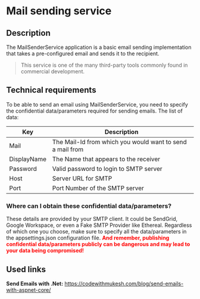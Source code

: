 # Mail sending service
## Description
The MailSenderService application is a basic email sending implementation that takes a pre-configured email and sends it to the recipient.
> This service is one of the many third-party tools commonly found in commercial development.

## Technical requirements
To be able to send an email using MailSenderService, you need to specify the confidential data/parameters required for sending emails. The list of data:

| Key         | Description                                               |
|-------------|-----------------------------------------------------------|
| Mail        | The Mail-Id from which you would want to send a mail from |
| DisplayName | The Name that appears to the receiver                     |
| Password    | Valid password to login to SMTP server                    |
| Host        | Server URL for SMTP                                       |
| Port        | Port Number of the SMTP server                            |

### Where can I obtain these confidential data/parameters?
These details are provided by your SMTP client. It could be SendGrid, Google Workspace, or even a Fake SMTP Provider like Ethereal. Regardless of which one you choose, make sure to specify all the data/parameters in the appsettings.json configuration file. <font color="red">**And remember, publishing confidential data/parameters publicly can be dangerous and may lead to your data being compromised!**</font>

## Used links
**Send Emails with .Net:**
https://codewithmukesh.com/blog/send-emails-with-aspnet-core/